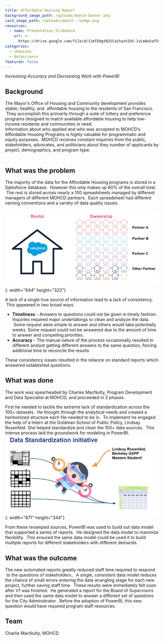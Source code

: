 ```yaml
---
title: Affordable Housing Report
background_image_path: /uploads/mohcd-banner.png
card_image_path: /uploads/mohcd---badge.png
resources:
  - name: Presentation Slidedeck
    url: >-
      https://drive.google.com/file/d/11mTE0gt02SCaihazh2US-1vLmAo5af5s/view?usp=sharing
categories:
  - showcase
  - datascience
featured: false
---
```


*Increasing Accuracy and Decreasing Work with PowerBI*

## Background

The Mayor’s Office of Housing and Community development provides stable, healthy, and &nbsp;affordable housing to the residents of San Francisco. &nbsp;They accomplish this primarily through a suite of lottery and preference programs designed to match available affordable housing to help low-income residents and communities in need.<br>Information about who applied and who was accepted to MOHCD’s Affordable Housing Programs is highly valuable for programmatic and equity purposes. &nbsp;MOHCD receives constant inquiries from the public, stakeholders, advocates, and politicians about they number of applicants by project, demographics, and program type.<br>&nbsp;

## What was the problem

The majority of the data for the Affordable Housing programs is stored in a Salesforce database. &nbsp;However this only makes up 60% of the overall total. &nbsp;The rest is stored across nearly a 100 spreadsheets managed by different managers of different MOHCD partners. &nbsp;Each spreadsheet had different naming conventions and a variety of data quality issues.

![](/uploads/mohcd-salesfo.png){: width="644" height="322"}

A lack of a single true source of information lead to a lack of consistency. &nbsp;This appeared in two broad ways. &nbsp;

* **Timeliness** - Answers to questions could not be given in timely fashion. Inquiries required major undertakings to clean and analyze the data. &nbsp;Some request were simple to answer and others would take potentially weeks. Some request could not be answered due to the amount of time to answer and competing priorities.
* **Accuracy** - The manual nature of the process occasionally resulted in different analyst getting different answers to the same question, forcing additional time to reconcile the results

These consistency issues resulted in the reliance on standard reports which answered established questions. &nbsp;

## What was done

The work was spearheaded by Charles MacNulty, Program Development and Data Specialist at MOHCD, and proceeded in 2 phases.

First he needed to tackle the extreme lack of standardization across the 100+ datasets. &nbsp;He thought through the analytical needs and created a harmonized structure each file needed to be in. &nbsp;To implement he engaged the help of a Intern at the Goldman School of Public Policy, Lindsay Rosenfeld. She helped standardize and clean the 100+ data sources. &nbsp;This intense process laid the groundwork for modeling in PowerBI.<br>![](/uploads/mohcd-datastandard.png){: width="671" height="344"}

From these revamped sources, PowerBI was used to build out data model that supported a series of reports. &nbsp;He designed the data model to maximize flexibility. &nbsp;This ensured the same data model could be used it to build multiple reports for different stakeholders with different demands.&nbsp;

## What was the outcome

The new automated reports greatly reduced staff time required to respond &nbsp;to the questions of stakeholders.. &nbsp;A single, consistent data model reduces the chance of small errors entering the data wrangling stage for each new project, further saving staff time. &nbsp;These results were immediately felt soon after V1 was finished. &nbsp;He generated a report for the Board of Supervisors and then used the same data model to answer a different set of questions for the City Administrator. &nbsp;Before the adoption of PowerBI, this new question would have required program staff resources.

## Team

Charlie MacNulty, MOHCD

&nbsp;
